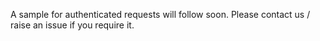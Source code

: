 A sample for authenticated requests will follow soon. Please contact us / raise an issue if you require it.
